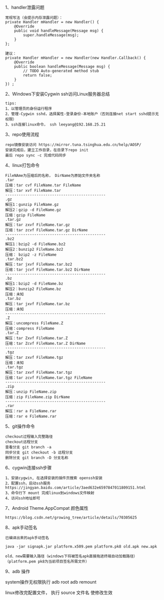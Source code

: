 1、handler泄露问题

    常规写法（会提示内存泄露问题）：
    private Handler mHandler = new Handler() {  
        @Override  
        public void handleMessage(Message msg) {  
            super.handleMessage(msg);  
        }  
    };  

    建议：
    private Handler mHandler = new Handler(new Handler.Callback() {  
        @Override  
        public boolean handleMessage(Message msg) {  
            // TODO Auto-generated method stub  
            return false;  
        }  
    }) ;

2、Windows下安装Cygwin ssh访问Linux服务器总结
    
    tips:
    1、以管理员的身份运行程序
    2、管理-Cygwin sshd，选择属性-登录身份-本地账户（否则连接net start sshd提示无权限）
    3、ssh连接linux命令， ssh leeyang@192.168.25.21

3、repo使用流程

    repo镜像安装访问 https://mirror.tuna.tsinghua.edu.cn/help/AOSP/
    安装完成后，建立工作目录，在目录下repo init
    最后 repo sync -c 完成代码同步

4、linux打包命令

    FileNAme为压缩后的名称， DirName为原始文件夹名称
    .tar
    压缩：tar cvf FileName.tar FileName
    解压：tar xvf FileName.tar
    --------------------------------------------- 
    .gz
    解压1：gunzip FileName.gz 
    解压2：gzip -d FileName.gz 
    压缩：gzip FileName 
    .tar.gz 
    解压：tar zxvf FileName.tar.gz 
    压缩：tar zcvf FileName.tar.gz DirName 
    --------------------------------------------- 
    .bz2 
    解压1：bzip2 -d FileName.bz2 
    解压2：bunzip2 FileName.bz2 
    压缩： bzip2 -z FileName 
    .tar.bz2 
    解压：tar jxvf FileName.tar.bz2 
    压缩：tar jcvf FileName.tar.bz2 DirName 
    --------------------------------------------- 
    .bz 
    解压1：bzip2 -d FileName.bz 
    解压2：bunzip2 FileName.bz 
    压缩：未知 
    .tar.bz 
    解压：tar jxvf FileName.tar.bz 
    压缩：未知 
    --------------------------------------------- 
    .Z 
    解压：uncompress FileName.Z 
    压缩：compress FileName 
    .tar.Z 
    解压：tar Zxvf FileName.tar.Z 
    压缩：tar Zcvf FileName.tar.Z DirName 
    --------------------------------------------- 
    .tgz 
    解压：tar zxvf FileName.tgz 
    压缩：未知 
    .tar.tgz 
    解压：tar zxvf FileName.tar.tgz 
    压缩：tar zcvf FileName.tar.tgz FileName 
    --------------------------------------------- 
    .zip 
    解压：unzip FileName.zip 
    压缩：zip FileName.zip DirName 
    --------------------------------------------- 
    .rar 
    解压：rar a FileName.rar 
    压缩：rar e FileName.rar 

5、git操作命令

    checkout过程输入完整路径
    checkout远程分支
    查看分支 git branch -a
    同步分支 git checkout -b 远程分支
    删除分支 git branch -D 分支名称

6、cygwin连接ssh步骤

    1、安装cygwin, 在选择安装的插件页搜索 openssh安装
    2、配置ssh，启动ssh服务 https://jingyan.baidu.com/article/3aed632e6597847011809151.html
    3、命令行下 mount 完成linux到windows文件映射
    4、访问ssh地址即可

7、Android Theme.AppCompat 颜色属性

    https://blog.csdn.net/growing_tree/article/details/70305625

8、apk手动签名

    已编译出来的apk手动签名

    java -jar signapk.jar platform.x509.pem platform.pk8 old.apk new.apk

    old、new需要输入路径（windows下将被签名apk直接拖进终端自动加载路径）
    （platform.pem pk8为当前项目签名所需文件）

9、adb 操作

   system操作无权限执行
   adb root
   adb remount

   linux修改完配置文件， 执行 source 文件名 使修改生效 